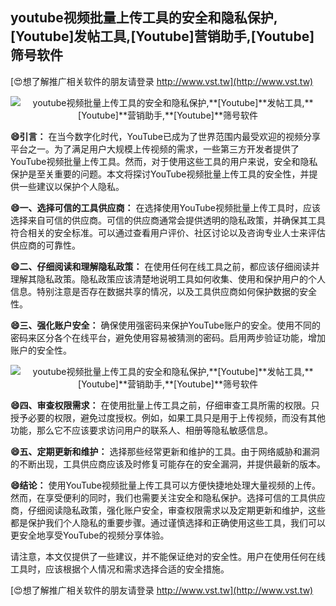 ## **youtube视频批量上传工具的安全和隐私保护,**[Youtube]**发帖工具,**[Youtube]**营销助手,**[Youtube]**筛号软件**

[😍想了解推广相关软件的朋友请登录 http://www.vst.tw](http://www.vst.tw)

 <center><img src="https://vst.tw/MP4/tuiguang/png/7.png" alt="youtube视频批量上传工具的安全和隐私保护,**[Youtube]**发帖工具,**[Youtube]**营销助手,**[Youtube]**筛号软件"></center>

**😄引言：**
在当今数字化时代，YouTube已成为了世界范围内最受欢迎的视频分享平台之一。为了满足用户大规模上传视频的需求，一些第三方开发者提供了YouTube视频批量上传工具。然而，对于使用这些工具的用户来说，安全和隐私保护是至关重要的问题。本文将探讨YouTube视频批量上传工具的安全性，并提供一些建议以保护个人隐私。

**😄一、选择可信的工具供应商：**
在选择使用YouTube视频批量上传工具时，应该选择来自可信的供应商。可信的供应商通常会提供透明的隐私政策，并确保其工具符合相关的安全标准。可以通过查看用户评价、社区讨论以及咨询专业人士来评估供应商的可靠性。

**😄二、仔细阅读和理解隐私政策：**
在使用任何在线工具之前，都应该仔细阅读并理解其隐私政策。隐私政策应该清楚地说明工具如何收集、使用和保护用户的个人信息。特别注意是否存在数据共享的情况，以及工具供应商如何保护数据的安全性。

**😄三、强化账户安全：**
确保使用强密码来保护YouTube账户的安全。使用不同的密码来区分各个在线平台，避免使用容易被猜测的密码。启用两步验证功能，增加账户的安全性。

 <center><img src="https://vst.tw/MP4/tuiguang/png/8.png" alt="youtube视频批量上传工具的安全和隐私保护,**[Youtube]**发帖工具,**[Youtube]**营销助手,**[Youtube]**筛号软件"></center>

**😄四、审查权限需求：**
在使用批量上传工具之前，仔细审查工具所需的权限。只授予必要的权限，避免过度授权。例如，如果工具只是用于上传视频，而没有其他功能，那么它不应该要求访问用户的联系人、相册等隐私敏感信息。

**😄五、定期更新和维护：**
选择那些经常更新和维护的工具。由于网络威胁和漏洞的不断出现，工具供应商应该及时修复可能存在的安全漏洞，并提供最新的版本。

**😄结论：**
使用YouTube视频批量上传工具可以方便快捷地处理大量视频的上传。然而，在享受便利的同时，我们也需要关注安全和隐私保护。选择可信的工具供应商，仔细阅读隐私政策，强化账户安全，审查权限需求以及定期更新和维护，这些都是保护我们个人隐私的重要步骤。通过谨慎选择和正确使用这些工具，我们可以更安全地享受YouTube的视频分享体验。

请注意，本文仅提供了一些建议，并不能保证绝对的安全性。用户在使用任何在线工具时，应该根据个人情况和需求选择合适的安全措施。

[😍想了解推广相关软件的朋友请登录 http://www.vst.tw](http://www.vst.tw)



